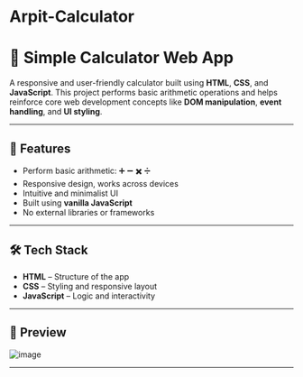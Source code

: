 # Arpit-Calculator

# 🔢 Simple Calculator Web App

A responsive and user-friendly calculator built using **HTML**, **CSS**, and **JavaScript**. This project performs basic arithmetic operations and helps reinforce core web development concepts like **DOM manipulation**, **event handling**, and **UI styling**.

---

## 🚀 Features

- Perform basic arithmetic: ➕ ➖ ✖️ ➗  
- Responsive design, works across devices  
- Intuitive and minimalist UI  
- Built using **vanilla JavaScript**  
- No external libraries or frameworks

---

## 🛠️ Tech Stack

- **HTML** – Structure of the app  
- **CSS** – Styling and responsive layout  
- **JavaScript** – Logic and interactivity  

---

## 📸 Preview

![image](https://github.com/user-attachments/assets/e9ca177a-e3e3-4576-b95e-c0c802c4d14d)


---
